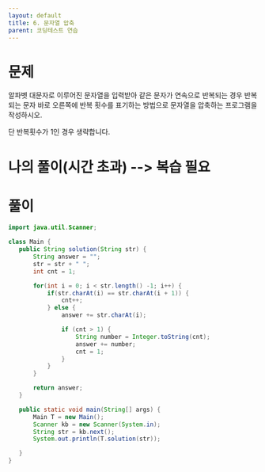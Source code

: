 ```yaml
---
layout: default
title: 6. 문자열 압축
parent: 코딩테스트 연습
---
```

# 문제
알파벳 대문자로 이루어진 문자열을 입력받아 같은 문자가 연속으로 반복되는 경우 반복되는 문자 바로 오른쪽에 반복 횟수를 표기하는 방법으로 문자열을 압축하는 프로그램을 작성하시오.  

단 반복횟수가 1인 경우 생략합니다.




# 나의 풀이(시간 초과) --> 복습 필요
# 풀이
 ```java
 import java.util.Scanner;

class Main {
    public String solution(String str) {
        String answer = "";
        str = str + " ";
        int cnt = 1;

        for(int i = 0; i < str.length() -1; i++) {
            if(str.charAt(i) == str.charAt(i + 1)) {
                cnt++;
            } else {
                answer += str.charAt(i);

                if (cnt > 1) {
                    String number = Integer.toString(cnt);
                    answer += number;
                    cnt = 1;
                }
            }
        }

        return answer;
    }

    public static void main(String[] args) {
        Main T = new Main();
        Scanner kb = new Scanner(System.in);
        String str = kb.next();
        System.out.println(T.solution(str));

    }
}
 ```